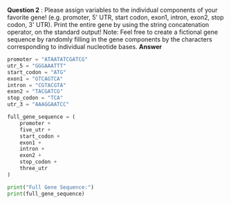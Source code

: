 **Question 2** : Please assign variables to the individual components of your favorite gene! (e.g.
promoter, 5' UTR, start codon, exon1, intron, exon2, stop codon, 3' UTR). Print the entire gene
by using the string concatenation operator, on the standard output! Note: Feel free to create a
fictional gene sequence by randomly filling in the gene components by the characters
corresponding to individual nucleotide bases.
 **Answer**

```python
promoter = "ATAATATCGATCG"
utr_5 = "GGGAAATTT"
start_codon = "ATG"
exon1 = "GTCAGTCA"
intron = "CGTACGTA"
exon2 = "TACGATCG"
stop_codon = "TCA"
utr_3 = "AAAGGAATCC"

full_gene_sequence = (
    promoter + 
    five_utr + 
    start_codon + 
    exon1 + 
    intron + 
    exon2 + 
    stop_codon + 
    three_utr
)

print("Full Gene Sequence:")
print(full_gene_sequence)
```


